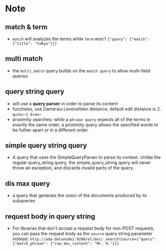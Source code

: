 # Note
## match & term
* `match` will analyzes the terms while `term` won't
```{"query": {"match": {"title": "toKyo"}}}```

## multi match
* the `multi_match` query builds on the `match query` to allow multi-field queries

## query string query
* will use a **query parser** in order to parse its content
* fuzziness, use Damerau-Levenshtein distance; default edit distance is 2. `quikc~1 brwn~`
* proximity searches; while a `phrase query` expects all of the terms in exactly the same order, a proximity  query allows the specified words to be futher apart or in a different order.

## simple query string query
* A query that uses the SimpleQueryParser to parse its context. Unlike the regular query_string query, the simple_query_string query will never throw an exception, and discards invalid parts of the query.

## dis max query
* a query that generats the union of the documents produced by its subqueries

## request body in query string
* For libraries that don’t accept a request body for non-POST requests, you can pass the request body as the `source` query string parameter instead.
```http://ada-datanode1:9200/el/doc/_search?source={"query": {"match_phrase": {"raw_doc_content": "Mr. H."}}}```


